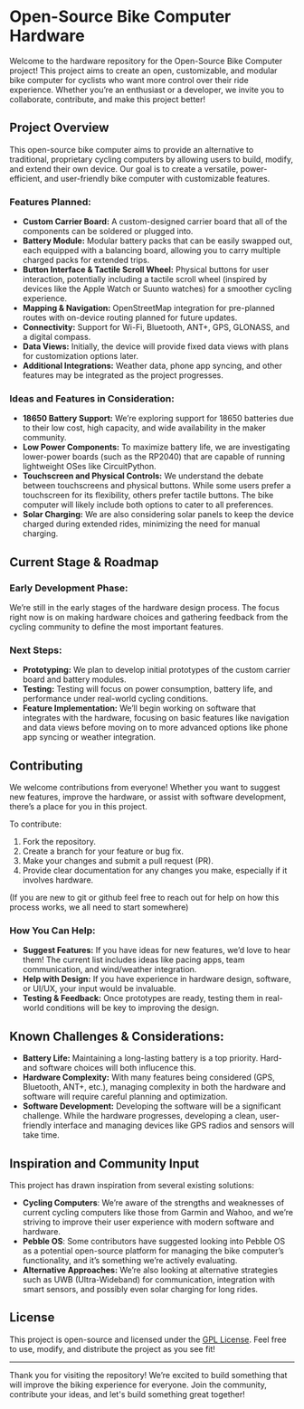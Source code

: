 # Open-Source Bike Computer Hardware

Welcome to the hardware repository for the Open-Source Bike Computer project! This project aims to create an open, customizable, and modular bike computer for cyclists who want more control over their ride experience. Whether you’re an enthusiast or a developer, we invite you to collaborate, contribute, and make this project better!

## Project Overview

This open-source bike computer aims to provide an alternative to traditional, proprietary cycling computers by allowing users to build, modify, and extend their own device. Our goal is to create a versatile, power-efficient, and user-friendly bike computer with customizable features.

### Features Planned:
- **Custom Carrier Board:** A custom-designed carrier board that all of the components can be soldered or plugged into.
- **Battery Module:** Modular battery packs that can be easily swapped out, each equipped with a balancing board, allowing you to carry multiple charged packs for extended trips.
- **Button Interface & Tactile Scroll Wheel:** Physical buttons for user interaction, potentially including a tactile scroll wheel (inspired by devices like the Apple Watch or Suunto watches) for a smoother cycling experience.
- **Mapping & Navigation:** OpenStreetMap integration for pre-planned routes with on-device routing planned for future updates.
- **Connectivity:** Support for Wi-Fi, Bluetooth, ANT+, GPS, GLONASS, and a digital compass.
- **Data Views:** Initially, the device will provide fixed data views with plans for customization options later.
- **Additional Integrations:** Weather data, phone app syncing, and other features may be integrated as the project progresses.

### Ideas and Features in Consideration:
- **18650 Battery Support:** We’re exploring support for 18650 batteries due to their low cost, high capacity, and wide availability in the maker community.
- **Low Power Components:** To maximize battery life, we are investigating lower-power boards (such as the RP2040) that are capable of running lightweight OSes like CircuitPython.
- **Touchscreen and Physical Controls:** We understand the debate between touchscreens and physical buttons. While some users prefer a touchscreen for its flexibility, others prefer tactile buttons. The bike computer will likely include both options to cater to all preferences.
- **Solar Charging:** We are also considering solar panels to keep the device charged during extended rides, minimizing the need for manual charging.

## Current Stage & Roadmap

### Early Development Phase:
We’re still in the early stages of the hardware design process. 
The focus right now is on making hardware choices and gathering feedback from the cycling community to define the most important features.

### Next Steps:
- **Prototyping:** We plan to develop initial prototypes of the custom carrier board and battery modules.
- **Testing:** Testing will focus on power consumption, battery life, and performance under real-world cycling conditions.
- **Feature Implementation:** We’ll begin working on software that integrates with the hardware, focusing on basic features like navigation and data views before moving on to more advanced options like phone app syncing or weather integration.

## Contributing

We welcome contributions from everyone! Whether you want to suggest new features, improve the hardware, or assist with software development, there’s a place for you in this project.

To contribute:
1. Fork the repository.
2. Create a branch for your feature or bug fix.
3. Make your changes and submit a pull request (PR).
4. Provide clear documentation for any changes you make, especially if it involves hardware.

(If you are new to git or github feel free to reach out for help on how this process works, we all need to start somewhere)

### How You Can Help:
- **Suggest Features:** If you have ideas for new features, we’d love to hear them! The current list includes ideas like pacing apps, team communication, and wind/weather integration.
- **Help with Design:** If you have experience in hardware design, software, or UI/UX, your input would be invaluable.
- **Testing & Feedback:** Once prototypes are ready, testing them in real-world conditions will be key to improving the design.

## Known Challenges & Considerations:
- **Battery Life:** Maintaining a long-lasting battery is a top priority. Hard- and software choices will both influcence this.
- **Hardware Complexity:** With many features being considered (GPS, Bluetooth, ANT+, etc.), managing complexity in both the hardware and software will require careful planning and optimization.
- **Software Development:** Developing the software will be a significant challenge. While the hardware progresses, developing a clean, user-friendly interface and managing devices like GPS radios and sensors will take time.

## Inspiration and Community Input

This project has drawn inspiration from several existing solutions:
- **Cycling Computers**: We’re aware of the strengths and weaknesses of current cycling computers like those from Garmin and Wahoo, and we’re striving to improve their user experience with modern software and hardware.
- **Pebble OS**: Some contributors have suggested looking into Pebble OS as a potential open-source platform for managing the bike computer’s functionality, and it’s something we’re actively evaluating.
- **Alternative Approaches:** We’re also looking at alternative strategies such as UWB (Ultra-Wideband) for communication, integration with smart sensors, and possibly even solar charging for long rides.

## License

This project is open-source and licensed under the [GPL License](LICENSE). Feel free to use, modify, and distribute the project as you see fit!

---

Thank you for visiting the repository! We’re excited to build something that will improve the biking experience for everyone. Join the community, contribute your ideas, and let's build something great together!
